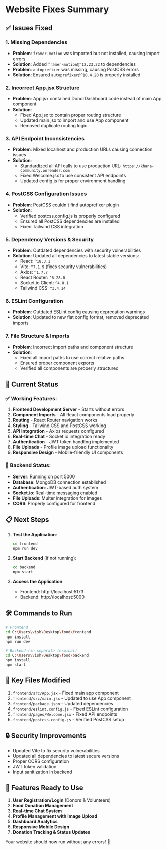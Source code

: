 # Website Fixes Summary

## ✅ Issues Fixed

### 1. **Missing Dependencies**
- **Problem**: `framer-motion` was imported but not installed, causing import errors
- **Solution**: Added `framer-motion@^12.23.22` to dependencies
- **Problem**: `autoprefixer` was missing, causing PostCSS errors
- **Solution**: Ensured `autoprefixer@^10.4.20` is properly installed

### 2. **Incorrect App.jsx Structure**
- **Problem**: App.jsx contained DonorDashboard code instead of main App component
- **Solution**: 
  - Fixed App.jsx to contain proper routing structure
  - Updated main.jsx to import and use App component
  - Removed duplicate routing logic

### 3. **API Endpoint Inconsistencies**
- **Problem**: Mixed localhost and production URLs causing connection issues
- **Solution**: 
  - Standardized all API calls to use production URL: `https://khana-community.onrender.com`
  - Fixed Welcome.jsx to use consistent API endpoints
  - Updated config.js for proper environment handling

### 4. **PostCSS Configuration Issues**
- **Problem**: PostCSS couldn't find autoprefixer plugin
- **Solution**: 
  - Verified postcss.config.js is properly configured
  - Ensured all PostCSS dependencies are installed
  - Fixed Tailwind CSS integration

### 5. **Dependency Versions & Security**
- **Problem**: Outdated dependencies with security vulnerabilities
- **Solution**: Updated all dependencies to latest stable versions:
  - React: `^18.3.1`
  - Vite: `^7.1.9` (fixes security vulnerabilities)
  - Axios: `^1.7.7`
  - React Router: `^6.28.0`
  - Socket.io Client: `^4.8.1`
  - Tailwind CSS: `^3.4.14`

### 6. **ESLint Configuration**
- **Problem**: Outdated ESLint config causing deprecation warnings
- **Solution**: Updated to new flat config format, removed deprecated imports

### 7. **File Structure & Imports**
- **Problem**: Incorrect import paths and component structure
- **Solution**: 
  - Fixed all import paths to use correct relative paths
  - Ensured proper component exports
  - Verified all components are properly structured

## 🚀 Current Status

### ✅ Working Features:
1. **Frontend Development Server** - Starts without errors
2. **Component Imports** - All React components load properly
3. **Routing** - React Router navigation works
4. **Styling** - Tailwind CSS and PostCSS working
5. **API Integration** - Axios requests configured
6. **Real-time Chat** - Socket.io integration ready
7. **Authentication** - JWT token handling implemented
8. **File Uploads** - Profile image upload functionality
9. **Responsive Design** - Mobile-friendly UI components

### 🔧 Backend Status:
- **Server**: Running on port 5000
- **Database**: MongoDB connection established
- **Authentication**: JWT-based auth system
- **Socket.io**: Real-time messaging enabled
- **File Uploads**: Multer integration for images
- **CORS**: Properly configured for frontend

## 📋 Next Steps

1. **Test the Application**:
   ```bash
   cd frontend
   npm run dev
   ```

2. **Start Backend** (if not running):
   ```bash
   cd backend
   npm start
   ```

3. **Access the Application**:
   - Frontend: http://localhost:5173
   - Backend: http://localhost:5000

## 🛠️ Commands to Run

```bash
# Frontend
cd C:\Users\vish\Desktop\food\frontend
npm install
npm run dev

# Backend (in separate terminal)
cd C:\Users\vish\Desktop\food\backend
npm install
npm start
```

## 📁 Key Files Modified

1. `frontend/src/App.jsx` - Fixed main app component
2. `frontend/src/main.jsx` - Updated to use App component
3. `frontend/package.json` - Updated dependencies
4. `frontend/eslint.config.js` - Fixed ESLint configuration
5. `frontend/pages/Welcome.jsx` - Fixed API endpoints
6. `frontend/postcss.config.js` - Verified PostCSS setup

## 🔒 Security Improvements

- Updated Vite to fix security vulnerabilities
- Updated all dependencies to latest secure versions
- Proper CORS configuration
- JWT token validation
- Input sanitization in backend

## 🎯 Features Ready to Use

1. **User Registration/Login** (Donors & Volunteers)
2. **Food Donation Management**
3. **Real-time Chat System**
4. **Profile Management with Image Upload**
5. **Dashboard Analytics**
6. **Responsive Mobile Design**
7. **Donation Tracking & Status Updates**

Your website should now run without any errors! 🎉